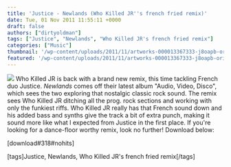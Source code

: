 ```yaml
---
title: 'Justice - Newlands (Who Killed JR''s french fried remix)'
date: Tue, 01 Nov 2011 11:55:11 +0000
draft: false
authors: ["dirtyoldman"]
tags: ["Justice", "Newlands", "Who Killed JR's french fried remix"]
categories: ["Music"]
thumbnail: '/wp-content/uploads/2011/11/artworks-000013367333-j8oapb-original-150x150.jpg'
featured: '/wp-content/uploads/2011/11/artworks-000013367333-j8oapb-original-304x190.jpg'
---
```


[![](/wp-content/uploads/2011/11/artworks-000013367333-j8oapb-original.jpg)](/2011/11/01/justice-newlands-who-killed-jrs-french-fried-remix/artworks-000013367333-j8oapb-original/) Who Killed JR is back with a brand new remix, this time tackling French duo Justice. _Newlands_ comes off their latest album "Audio, Video, Disco", which sees the two exploring that nostalgic classic rock sound. The remix sees Who Killed JR ditching all the prog. rock sections and working with only the funkiest riffs. Who Killed JR really has that French sound down and his added bass and synths give the track a bit of extra punch, making it sound more like what I expected from Justice in the first place. If you're looking for a dance-floor worthy remix, look no further! Download below:

\[download#318#nohits\]

\[tags\]Justice, Newlands, Who Killed JR's french fried remix\[/tags\]